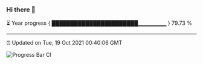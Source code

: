 ### Hi there 👋

⏳ Year progress { ███████████████████████▁▁▁▁▁▁▁ } 79.73 %

---

⏰ Updated on Tue, 19 Oct 2021 00:40:06 GMT

![Progress Bar CI](https://github.com/liununu/liununu/workflows/Progress%20Bar%20CI/badge.svg)
